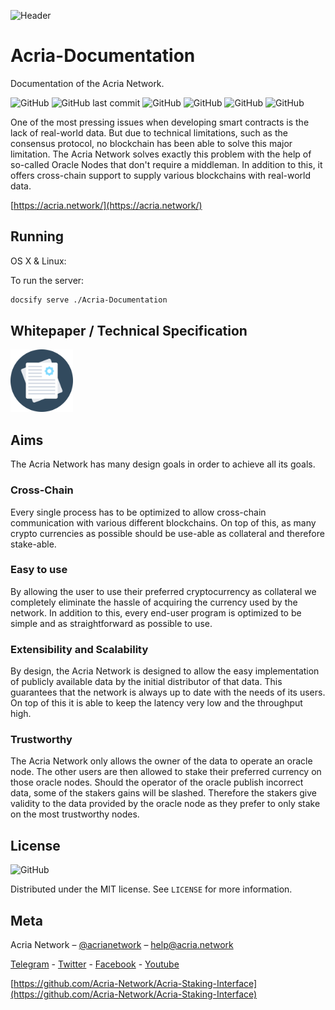 ![Header](https://github.com/Acria-Network/Acria-Staking-Interface/blob/main/img/github_header_color.svg?sanitize=1)

# Acria-Documentation
Documentation of the Acria Network.

![GitHub](https://img.shields.io/github/license/Acria-Network/Acria-Documentation)
![GitHub last commit](https://img.shields.io/github/last-commit/Acria-Network/Acria-Documentation)
![GitHub](https://img.shields.io/badge/Docsify-4.12.1-blue)
![GitHub](https://img.shields.io/badge/Platform-Web-brightgreen)
![GitHub](https://img.shields.io/badge/Maintained%3F-yes-green.svg)
![GitHub](https://badgen.net/twitter/follow/acrianetwork)

One of the most pressing issues when developing smart contracts is the lack of real-world data. But due to technical limitations, such as the consensus protocol, no blockchain has been able to solve this major limitation. The Acria Network solves exactly this problem with the help of so-called Oracle Nodes that don't require a middleman. In addition to this, it offers cross-chain support to supply various blockchains with real-world data.

[https://acria.network/](https://acria.network/)

## Running

OS X & Linux:

To run the server:
```sh
docsify serve ./Acria-Documentation
```

## Whitepaper / Technical Specification

<a href="https://acria.network/whitepaper" target="_blank"><img src="https://github.com/Acria-Network/Acria-Oracle-Node-Qt/blob/main/img/documents-document.svg" width="100" height="100" /></a>

## Aims

The Acria Network has many design goals in order to achieve all its goals.

### Cross-Chain

Every single process has to be optimized to allow cross-chain communication with various different blockchains. On top of this, as many crypto currencies as possible should be use-able as collateral and therefore stake-able.

### Easy to use

By allowing the user to use their preferred cryptocurrency as collateral we completely eliminate the hassle of acquiring the currency used by the network. In addition to this, every end-user program is optimized to be simple and as straightforward as possible to use.

### Extensibility and Scalability

By design, the Acria Network is designed to allow the easy implementation of publicly available data by the initial distributor of that data. This guarantees that the network is always up to date with the needs of its users. On top of this it is able to keep the latency very low and the throughput high.

### Trustworthy

The Acria Network only allows the owner of the data to operate an oracle node. The other users are then allowed to stake their preferred currency on those oracle nodes. Should the operator of the oracle publish incorrect data, some of the stakers gains will be slashed. Therefore the stakers give validity to the data provided by the oracle node as they prefer to only stake on the most trustworthy nodes.

## License

![GitHub](https://img.shields.io/github/license/Acria-Network/Acria-Documentation)

Distributed under the MIT license. See ``LICENSE`` for more information.


## Meta

Acria Network – [@acrianetwork](https://twitter.com/acrianetwork) – help@acria.network

[Telegram](https://t.me/acria_network) - [Twitter](https://twitter.com/acrianetwork) - [Facebook](https://www.facebook.com/Acria-102161605171826) - [Youtube](https://www.youtube.com/channel/UCCoP1eb6cGd7XTq0sAqP7cg)

[https://github.com/Acria-Network/Acria-Staking-Interface](https://github.com/Acria-Network/Acria-Staking-Interface)
